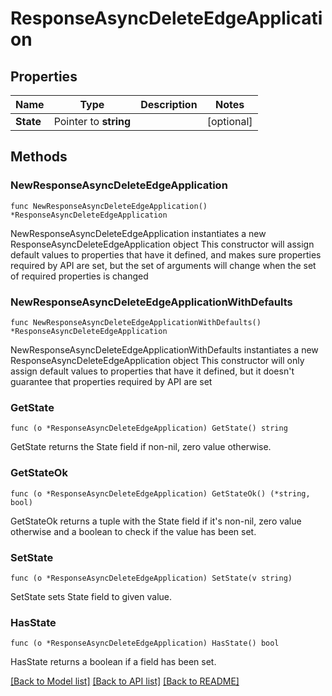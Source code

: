 # ResponseAsyncDeleteEdgeApplication

## Properties

Name | Type | Description | Notes
------------ | ------------- | ------------- | -------------
**State** | Pointer to **string** |  | [optional] 

## Methods

### NewResponseAsyncDeleteEdgeApplication

`func NewResponseAsyncDeleteEdgeApplication() *ResponseAsyncDeleteEdgeApplication`

NewResponseAsyncDeleteEdgeApplication instantiates a new ResponseAsyncDeleteEdgeApplication object
This constructor will assign default values to properties that have it defined,
and makes sure properties required by API are set, but the set of arguments
will change when the set of required properties is changed

### NewResponseAsyncDeleteEdgeApplicationWithDefaults

`func NewResponseAsyncDeleteEdgeApplicationWithDefaults() *ResponseAsyncDeleteEdgeApplication`

NewResponseAsyncDeleteEdgeApplicationWithDefaults instantiates a new ResponseAsyncDeleteEdgeApplication object
This constructor will only assign default values to properties that have it defined,
but it doesn't guarantee that properties required by API are set

### GetState

`func (o *ResponseAsyncDeleteEdgeApplication) GetState() string`

GetState returns the State field if non-nil, zero value otherwise.

### GetStateOk

`func (o *ResponseAsyncDeleteEdgeApplication) GetStateOk() (*string, bool)`

GetStateOk returns a tuple with the State field if it's non-nil, zero value otherwise
and a boolean to check if the value has been set.

### SetState

`func (o *ResponseAsyncDeleteEdgeApplication) SetState(v string)`

SetState sets State field to given value.

### HasState

`func (o *ResponseAsyncDeleteEdgeApplication) HasState() bool`

HasState returns a boolean if a field has been set.


[[Back to Model list]](../README.md#documentation-for-models) [[Back to API list]](../README.md#documentation-for-api-endpoints) [[Back to README]](../README.md)



